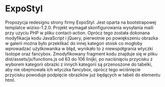 # ExpoStyl
Propozycja redesignu strony firmy ExpoStyl. Jest oparta na bootstrapowej templatce wizixo-1.2.0. Projekt wymagał skonfigurowania wysyłania maili przy uzyciu PHP w pliku contact-action.
Oprócz tego została dokonana modyfikacja kodu JavaScript i jQuery, pierwotnie po powiększeniu obrazka w galerii można było przeklikać do innej kategori stoisk co mogłoby wprowadzać użytkowanika w błąd, wynikało to z niewspółgrania wtyczki Isotope oraz fancybox.
Zmodyfikowany fragment kodu znajduje się w pliku dist/assets/js/functions.js od 63 do 106 linijki, po naciśnięciu przycisku z wyborem kategorii obrazki z innych kategorii są przenoszone do tabelki, aby nie obejmowała ich wtyczka fancybox, oprócz tego wciśnięcie przycisku powoduje podpięcie obrazków już będących w tabeli do elementu html. 
